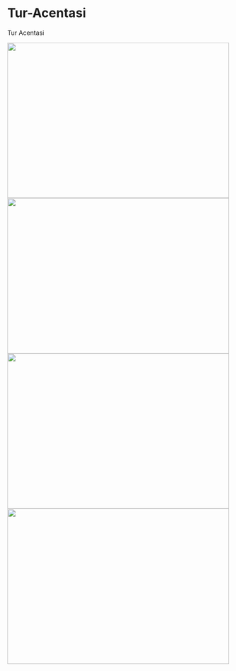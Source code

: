 # Tur-Acentasi
Tur Acentasi

<img src="src/images/1.png" width="500" height="350"> <img src="src/images/2.png" width="500" height="350"> 
<img src="src/images/3.png" width="500" height="350"> <img src="src/images/4.png" width="500" height="350"> 
